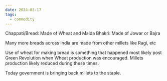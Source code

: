 ```yaml
---
date: 2024-03-17
tags:
  - commodity
---
```

Chappati/Bread: Made of Wheat and Maida
Bhakri: Made of Jowar or Bajra

Many more breads across India are made from other millets like Ragi, etc

Use of wheat for making bread is something that happened most likely post Green Revolution when Wheat production was encouraged. Millets production likely reduced during these times.

Today government is bringing back millets to the staple.
